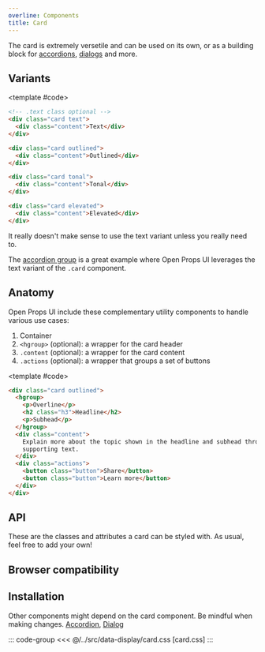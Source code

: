 ```yaml
---
overline: Components
title: Card
---
```


<script setup>
	import Example from "../../.vitepress/theme/app/components/Example.vue"
	import Baseline from "../../.vitepress/theme/app/components/Baseline.vue"
	import Alert from "../../.vitepress/theme/app/components/Alert.vue";
	</script>

<style>
	.anatomy {
    outline: var(--_anatomy-border-gray);
    outline-offset: 3px;
		:is(hgroup, .content, .actions) {
			outline: var(--_anatomy-border-red);
			outline-offset: -2px;
		}
	}
</style>

The card is extremely versetile and can be used on its own, or as a building block for [accordions](/components/data-display/accordion), [dialogs](/components/feedback/dialog) and more.

## Variants

<Example column>
<template #example>
<div class="card"><div class="content">Text</div></div>

<div class="card outlined"><div class="content">Outlined</div></div>

<div class="card tonal"><div class="content">Tonal</div></div>

<div class="card elevated"><div class="content">Elevated</div></div>

</template>

<template #code>

```html
<!-- .text class optional -->
<div class="card text">
  <div class="content">Text</div>
</div>

<div class="card outlined">
  <div class="content">Outlined</div>
</div>

<div class="card tonal">
  <div class="content">Tonal</div>
</div>

<div class="card elevated">
  <div class="content">Elevated</div>
</div>
```

</template>
</Example>

<div class="not-rich-text">
<Alert title="Why does a text variant exist?">
<div class="rich-text">

It really doesn't make sense to use the text variant unless you really need to.

The [accordion group](/components/data-display/accordion#accordion-group) is a great example where Open Props UI leverages the text variant of the `.card` component.

</div>
</Alert>
</div>

## Anatomy

Open Props UI include these complementary utility components to handle various use cases:

1. Container
2. `<hgroup>` (optional): a wrapper for the card header
3. `.content` (optional): a wrapper for the card content
4. `.actions` (optional): a wrapper that groups a set of buttons

<Example column>
<template #example>
<div class="card elevated anatomy">
		<hgroup>
		<p>Overline</p>
			<h2 class="h3">Headline</h2>
			<p>Subhead</p>
		</hgroup>
		<div class="content">Explain more about the topic shown in the headline and subhead through supporting text.</div>
		<div class="actions">
			<button class="button">Share</button>
			<button class="button">Learn more</button>
		</div>
	</div>
</template>

<template #code>

```html
<div class="card outlined">
  <hgroup>
    <p>Overline</p>
    <h2 class="h3">Headline</h2>
    <p>Subhead</p>
  </hgroup>
  <div class="content">
    Explain more about the topic shown in the headline and subhead through
    supporting text.
  </div>
  <div class="actions">
    <button class="button">Share</button>
    <button class="button">Learn more</button>
  </div>
</div>
```

</template>
</Example>

## API

These are the classes and attributes a card can be styled with. As usual, feel free to add your own!

<!--@include: ./card-api.md -->

## Browser compatibility

<Baseline :ids="['container-style-queries', 'light-dark']" />

## Installation

<div class="not-rich-text" style="margin-block-end: var(--size-3)">
<Alert severity="warning">
<div class="rich-text">

Other components might depend on the card component. Be mindful when making changes.
[Accordion](/components/data-display/accordion), [Dialog](/components/feedback/dialog)

</div>
</Alert>

</div>

::: code-group
<<< @/../src/data-display/card.css [card.css]
:::
